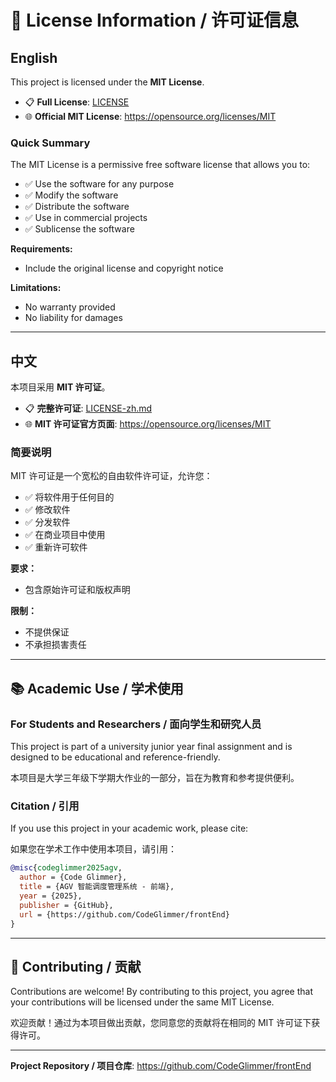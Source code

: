 # 📄 License Information / 许可证信息

## English

This project is licensed under the **MIT License**.

- 📋 **Full License**: [LICENSE](./LICENSE)
- 🌐 **Official MIT License**: https://opensource.org/licenses/MIT

### Quick Summary

The MIT License is a permissive free software license that allows you to:
- ✅ Use the software for any purpose
- ✅ Modify the software
- ✅ Distribute the software
- ✅ Use in commercial projects
- ✅ Sublicense the software

**Requirements:**
- Include the original license and copyright notice

**Limitations:**
- No warranty provided
- No liability for damages

---

## 中文

本项目采用 **MIT 许可证**。

- 📋 **完整许可证**: [LICENSE-zh.md](./LICENSE-zh.md)
- 🌐 **MIT 许可证官方页面**: https://opensource.org/licenses/MIT

### 简要说明

MIT 许可证是一个宽松的自由软件许可证，允许您：
- ✅ 将软件用于任何目的
- ✅ 修改软件
- ✅ 分发软件
- ✅ 在商业项目中使用
- ✅ 重新许可软件

**要求：**
- 包含原始许可证和版权声明

**限制：**
- 不提供保证
- 不承担损害责任

---

## 📚 Academic Use / 学术使用

### For Students and Researchers / 面向学生和研究人员

This project is part of a university junior year final assignment and is designed to be educational and reference-friendly.

本项目是大学三年级下学期大作业的一部分，旨在为教育和参考提供便利。

### Citation / 引用

If you use this project in your academic work, please cite:

如果您在学术工作中使用本项目，请引用：

```bibtex
@misc{codeglimmer2025agv,
  author = {Code Glimmer},
  title = {AGV 智能调度管理系统 - 前端},
  year = {2025},
  publisher = {GitHub},
  url = {https://github.com/CodeGlimmer/frontEnd}
}
```

---

## 🤝 Contributing / 贡献

Contributions are welcome! By contributing to this project, you agree that your contributions will be licensed under the same MIT License.

欢迎贡献！通过为本项目做出贡献，您同意您的贡献将在相同的 MIT 许可证下获得许可。

---

**Project Repository / 项目仓库**: https://github.com/CodeGlimmer/frontEnd
